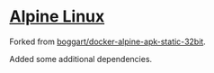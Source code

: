 [Alpine Linux](http://www.alpinelinux.org/)
============
Forked from [boggart/docker-alpine-apk-static-32bit](https://github.com/Boggart/docker-alpine-apk-static-32bit).

Added some additional dependencies.
